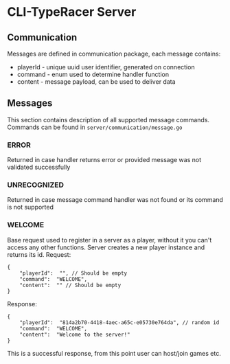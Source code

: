 # CLI-TypeRacer Server

## Communication

Messages are defined in communication package, each message contains:

- playerId - unique uuid user identifier, generated on connection
- command - enum used to determine handler function
- content - message payload, can be used to deliver data

## Messages

This section contains description of all supported message commands.
Commands can be found in `server/communication/message.go `

### ERROR

Returned in case handler returns error or provided message was not validated successfully

### UNRECOGNIZED

Returned in case message command handler was not found or its command is not supported

### WELCOME

Base request used to register in a server as a player, without it you can't access any other functions. Server creates a new player instance and returns its id.
Request:

```
{
	"playerId":  "", // Should be empty
	"command":  "WELCOME",
	"content":  "" // Should be empty
}
```

Response:

```
{
	"playerId":  "814a2b70-4418-4aec-a65c-e05730e764da", // random id
	"command":  "WELCOME",
	"content":  "Welcome to the server!"
}
```

This is a successful response, from this point user can host/join games etc.
